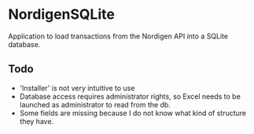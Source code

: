 # NordigenSQLite
Application to load transactions from the Nordigen API into a SQLite database.

## Todo
- 'Installer' is not very intuitive to use
- Database access requires administrator rights, so Excel needs to be launched as administrator to read from the db.
- Some fields are missing because I do not know what kind of structure they have. 
